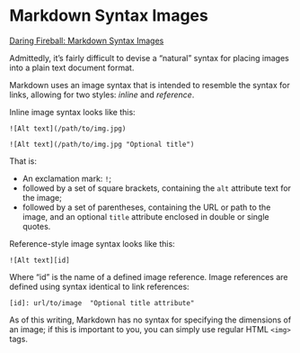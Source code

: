 # Markdown Syntax Images

[Daring Fireball: Markdown Syntax Images](https://daringfireball.net/projects/markdown/syntax#img)

Admittedly, it’s fairly difficult to devise a “natural” syntax for placing images into a plain text document format.

Markdown uses an image syntax that is intended to resemble the syntax for links, allowing for two styles: *inline* and *reference*.

Inline image syntax looks like this:

```
![Alt text](/path/to/img.jpg)

![Alt text](/path/to/img.jpg "Optional title")
```

That is:

- An exclamation mark: `!`;
- followed by a set of square brackets, containing the `alt` attribute text for the image;
- followed by a set of parentheses, containing the URL or path to the image, and an optional `title` attribute enclosed in double or single quotes.

Reference-style image syntax looks like this:

```
![Alt text][id]
```

Where “id” is the name of a defined image reference. Image references are defined using syntax identical to link references:

```
[id]: url/to/image  "Optional title attribute"
```

As of this writing, Markdown has no syntax for specifying the dimensions of an image; if this is important to you, you can simply use regular HTML `<img>` tags.